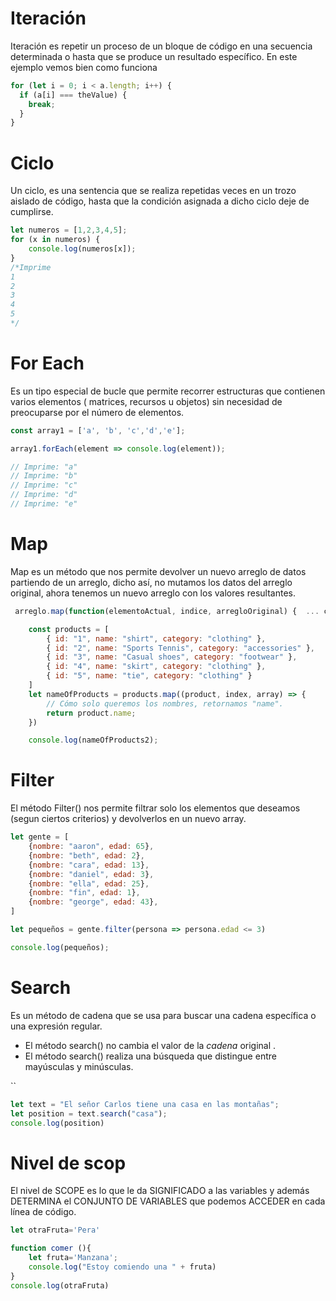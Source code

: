 # Iteración

Iteración es repetir un proceso de un bloque de código en una secuencia determinada o hasta que se produce un resultado específico. En este ejemplo vemos bien como funciona

```javascript
for (let i = 0; i < a.length; i++) {
  if (a[i] === theValue) {
    break;
  }
}
```

# Ciclo

Un  ciclo,  es una sentencia que se realiza repetidas veces en  un trozo aislado de código, hasta que la condición asignada a dicho ciclo deje de cumplirse.

```javascript
let numeros = [1,2,3,4,5];
for (x in numeros) {
    console.log(numeros[x]);
}
/*Imprime
1
2
3
4
5
*/
```

# For Each

Es un tipo especial de bucle que  permite recorrer estructuras que contienen varios elementos ( matrices, recursos u objetos) sin necesidad de preocuparse por el número de elementos.



```javascript
const array1 = ['a', 'b', 'c','d','e'];

array1.forEach(element => console.log(element));

// Imprime: "a"
// Imprime: "b"
// Imprime: "c"
// Imprime: "d"
// Imprime: "e"

```

# Map

Map es un método que nos permite devolver un nuevo arreglo de datos partiendo de un arreglo, dicho así, no mutamos los datos del arreglo original, ahora tenemos un nuevo arreglo con los valores resultantes.



```javascript
 arreglo.map(function(elementoActual, indice, arregloOriginal) {  ... código });

    const products = [
        { id: "1", name: "shirt", category: "clothing" },
        { id: "2", name: "Sports Tennis", category: "accessories" },
        { id: "3", name: "Casual shoes", category: "footwear" },
        { id: "4", name: "skirt", category: "clothing" },
        { id: "5", name: "tie", category: "clothing" }
    ]
    let nameOfProducts = products.map((product, index, array) => {
        // Cómo solo queremos los nombres, retornamos "name".
        return product.name;
    })

    console.log(nameOfProducts2);
```



# Filter

El método Filter() nos permite filtrar solo los elementos que deseamos (segun ciertos criterios) y devolverlos en un nuevo array.



```javascript
let gente = [
    {nombre: "aaron", edad: 65},
    {nombre: "beth", edad: 2},
    {nombre: "cara", edad: 13},
    {nombre: "daniel", edad: 3},
    {nombre: "ella", edad: 25},
    {nombre: "fin", edad: 1},
    {nombre: "george", edad: 43},
]

let pequeños = gente.filter(persona => persona.edad <= 3)

console.log(pequeños);

```

# Search

 Es un método de cadena que se usa para buscar una cadena específica o una expresión regular.

- El método search() no cambia el valor de la *cadena* original .
- El método search() realiza una búsqueda que distingue entre mayúsculas y minúsculas.

``

```javascript
let text = "El señor Carlos tiene una casa en las montañas";
let position = text.search("casa");
console.log(position)
```

# Nivel de scop

El nivel de SCOPE  es lo que le da SIGNIFICADO a las variables y además DETERMINA el CONJUNTO DE VARIABLES que podemos ACCEDER en cada línea de código.



```javascript
let otraFruta='Pera'

function comer (){
    let fruta='Manzana';
    console.log("Estoy comiendo una " + fruta)
}
console.log(otraFruta)
```

 
